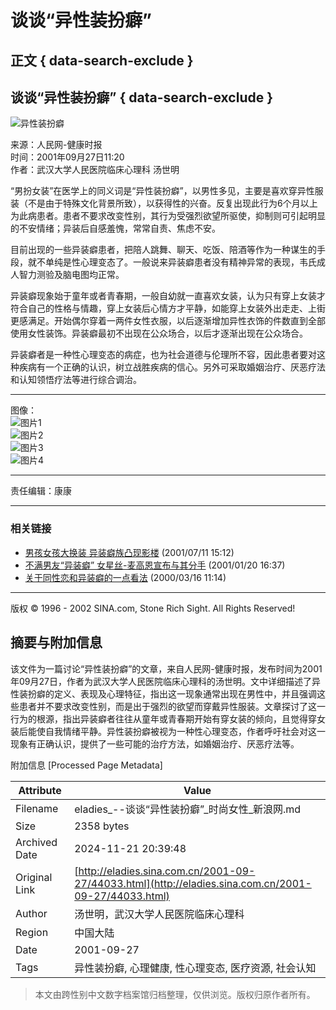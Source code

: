 # 谈谈“异性装扮癖”

## 正文 { data-search-exclude }


## 谈谈“异性装扮癖” { data-search-exclude }

![异性装扮癖](https://beacon.sina.com.cn/a.gif?noScript)

来源：人民网-健康时报  
时间：2001年09月27日11:20  
作者：武汉大学人民医院临床心理科 汤世明  

“男扮女装”在医学上的同义词是“异性装扮癖”，以男性多见，主要是喜欢穿异性服装（不是由于特殊文化背景所致），以获得性的兴奋。反复出现此行为6个月以上为此病患者。患者不要求改变性别，其行为受强烈欲望所驱使，抑制则可引起明显的不安情绪；异装后自感羞愧，常常自责、焦虑不安。

目前出现的一些异装癖患者，把陪人跳舞、聊天、吃饭、陪酒等作为一种谋生的手段，就不单纯是性心理变态了。一般说来异装癖患者没有精神异常的表现，韦氏成人智力测验及脑电图均正常。

异装癖现象始于童年或者青春期，一般自幼就一直喜欢女装，认为只有穿上女装才符合自己的性格与情趣，穿上女装后心情方才平静，如能穿上女装外出走走、上街更感满足。开始偶尔穿着一两件女性衣服，以后逐渐增加异性衣饰的件数直到全部使用女性装饰。异装癖最初不出现在公众场合，以后才逐渐出现在公众场合。

异装癖者是一种性心理变态的病症，也为社会道德与伦理所不容，因此患者要对这种疾病有一个正确的认识，树立战胜疾病的信心。另外可采取婚姻治疗、厌恶疗法和认知领悟疗法等进行综合调治。

---

图像：  
![图片1](http://image2.sina.com.cn/living/v/c.gif)  
![图片2](http://image2.sina.com.cn/living/v/ss112701.gif)  
![图片3](http://image2.sina.com.cn/living/v/ss112710.gif)  
![图片4](http://image2.sina.com.cn/living/v/ss112711.gif)  

---

责任编辑：康康  

---

### 相关链接
- [男孩女孩大换装 异装癖族凸现影楼](http://news.sina.com.cn/s/299224.html) (2001/07/11 15:12)  
- [不满男友“异装癖” 女星丝-麦高恩宣布与其分手](http://ent.sina.com.cn/s/u/31038.html) (2001/01/20 16:37)  
- [关于同性恋和异装癖的一点看法](http://ent.sina.com.cn/amusement/comment/netant/2000-03-16/5509.shtml) (2000/03/16 11:14)  

---

版权 © 1996 - 2002 SINA.com, Stone Rich Sight. All Rights Reserved!

## 摘要与附加信息

<!-- tcd_abstract -->
该文件为一篇讨论“异性装扮癖”的文章，来自人民网-健康时报，发布时间为2001年09月27日，作者为武汉大学人民医院临床心理科的汤世明。文中详细描述了异性装扮癖的定义、表现及心理特征，指出这一现象通常出现在男性中，并且强调这些患者并不要求改变性别，而是出于强烈的欲望而穿戴异性服装。文章探讨了这一行为的根源，指出异装癖者往往从童年或青春期开始有穿女装的倾向，且觉得穿女装后能使自我情绪平静。异性装扮癖被视为一种性心理变态，作者呼吁社会对这一现象有正确认识，提供了一些可能的治疗方法，如婚姻治疗、厌恶疗法等。
<!-- tcd_abstract_end -->

附加信息 [Processed Page Metadata]

| Attribute       | Value                                  |
|-----------------|----------------------------------------|
| Filename        | eladies_--谈谈“异性装扮癖”_时尚女性_新浪网.md                             |
| Size            | 2358 bytes                           |
| Archived Date   | 2024-11-21 20:39:48                             |
| Original Link   | [http://eladies.sina.com.cn/2001-09-27/44033.html](http://eladies.sina.com.cn/2001-09-27/44033.html)                       |
| Author          | 汤世明，武汉大学人民医院临床心理科                               |
| Region          | 中国大陆                               |
| Date            | 2001-09-27                                 |
| Tags            | 异性装扮癖, 心理健康, 性心理变态, 医疗资源, 社会认知                                 |
>
> 本文由跨性别中文数字档案馆归档整理，仅供浏览。版权归原作者所有。
>